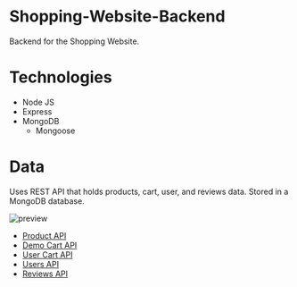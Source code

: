 # Shopping-Website-Backend

Backend for the Shopping Website.

# Technologies

- Node JS
- Express
- MongoDB
  - Mongoose

# Data

Uses REST API that holds products, cart, user, and reviews data. Stored in a MongoDB database.

![preview](https://i.imgur.com/9ZTD2S9.png)

- [Product API](https://cloudcomputers.herokuapp.com/api/products)
- [Demo Cart API](https://cloudcomputers.herokuapp.com/api/cartitems)
- [User Cart API](https://cloudcomputers.herokuapp.com/api/useritems)
- [Users API](https://cloudcomputers.herokuapp.com/api/users)
- [Reviews API](https://cloudcomputers.herokuapp.com/api/reviews)
